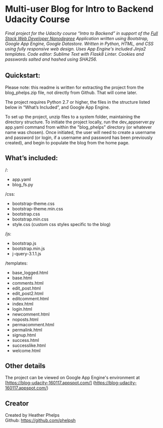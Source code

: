 # Multi-user Blog for Intro to Backend Udacity Course

###### Final project for the Udacity course “Intro to Backend” in support of the [Full Stack Web Developer Nanodegree](https://www.udacity.com/course/full-stack-web-developer-nanodegree--nd004) Application written using Bootstrap, Google App Engine, Google Datastore. Written in Python, HTML, and CSS using fully responsive web design. Uses App Engine's included Jinja2 templates. Code editor: Sublime Text with Flask8 Linter. Cookies and passwords salted and hashed using SHA256.

## Quickstart:

Please note: this readme is written for extracting the project from the blog_phelps.zip file, not directly from Github. That will come later.

The project requires Python 2.7 or higher, the files in the structure listed below in “What’s Included”, and Google App Engine.

To set up the project, unzip files to a system folder, maintaining the directory structure. To initiate the project locally, run the dev_appserver.py app.yaml command from within the "blog_phelps" directory (or whatever name was chosen). Once initiated, the user will need to create a username and password (or login, if a username and password has been previously created), and begin to populate the blog from the home page.


## What’s included:

/:<br>
   - app.yaml <br>
   - blog_fs.py <br>

/css: <br>
   - bootstrap-theme.css <br>
   - bootstrap-theme.min.css <br>
   - bootstrap.css <br>
   - bootstrap.min.css <br>
   - style.css (custom css styles specific to the blog) <br>
   
/js: <br>
   - bootstrap.js <br>
   - bootstrap.min.js <br>
   - j-query-3.1.1.js <br>
   
/templates: <br>
   - base_logged.html <br>
   - base.html <br>
   - comments.html <br>
   - edit_post.html <br>
   - edit_post2.html <br>
   - editcomment.html <br>
   - index.html <br>
   - login.html <br>
   - newcomment.html <br>
   - noposts.html <br>
   - permacomment.html <br>
   - permalink.html <br>
   - signup.html <br>
   - success.html <br>
   - successlike.html <br>
   - welcome.html <br>
  
  
## Other details

The project can be viewed on Google App Engine's environment at [https://blog-udacity-160117.appspot.com/] (https://blog-udacity-160117.appspot.com/)


## Creator

Created by Heather Phelps <br>
Github: https://github.com/phelpsh
